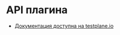 # API плагина

- [Документация доступна на testplane.io](https://testplane.io/ru/docs/v8/html-reporter/html-reporter-api/)
